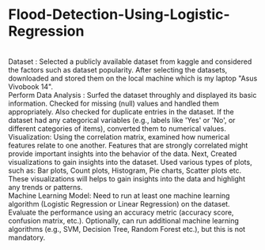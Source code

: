 # Flood-Detection-Using-Logistic-Regression
<br>
Dataset : Selected a publicly available dataset from kaggle and considered the factors such as dataset popularity. After selecting the datasets, downloaded and stored them on the local machine which is my laptop "Asus Vivobook 14".
<br>
Perform Data Analysis : Surfed the dataset throughly and displayed its basic information. Checked for missing (null) values and handled them appropriately. Also checked for duplicate entries in the dataset. If the dataset had any categorical variables (e.g., labels like 'Yes' or 'No', or different categories of items), converted them to numerical values.
<br>
Visualization: Using the correlation matrix, examined how numerical features relate to one another. Features that are strongly correlated might provide important insights into the behavior of the data. Next, Created visualizations to gain insights into the dataset. Used various types of plots, such as: Bar plots, Count plots, Histogram, Pie charts, Scatter plots etc. These visualizations will helps to gain insights into the data and highlight any trends or patterns.
<br>
Machine Learning Model: Need to run at least one machine learning algorithm (Logistic Regression or Linear Regression) on the dataset. Evaluate the performance using an accuracy metric (accuracy score, confusion matrix, etc.). Optionally, can run additional machine learning algorithms (e.g., SVM, Decision Tree, Random Forest etc.), but this is not mandatory.
